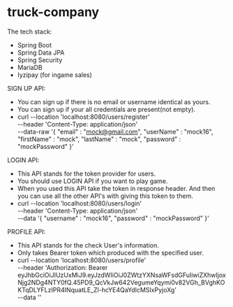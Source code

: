 # truck-company
The tech stack: 
* Spring Boot
* Spring Data JPA 
* Spring Security 
* MariaDB
* Iyzipay (for ingame sales)


SIGN UP API: 
* You can sign up if there is no email or username identical as yours. 
* You can sign up if your all credentials are present(not empty).
* curl --location 'localhost:8080/users/register' \
--header 'Content-Type: application/json' \
--data-raw '{
    "email" : "mock@gmail.com",
    "userName" : "mock16",
    "firstName" : "mock",
    "lastName" : "mock",
    "password" : "mockPassword"
}'


LOGIN API: 
* This API stands for the token provider for users. 
* You should use LOGIN API if you want to play game. 
* When you used this API take the token in response header. And then you can use all the other API's with giving this token to them. 
* curl --location 'localhost:8080/users/login' \
--header 'Content-Type: application/json' \
--data '{
    "username" : "mock16",
    "password" : "mockPassword"
}'


PROFILE API: 
* This API stands for the check User's information. 
* Only takes Bearer token which produced with the specified user.
* curl --location 'localhost:8080/users/profile' \
--header 'Authorization: Bearer eyJhbGciOiJIUzUxMiJ9.eyJzdWIiOiJ0ZWtzYXNsaWFsdGFuIiwiZXhwIjoxNjg2NDg4NTY0fQ.45PD9_QcVkJw642VegumeYqymi0v82VGh_BVghKOKTqDLYFLzIPR4INquatLE_Zl-hcYE4QaYdIcMSIxPyjoXg' \
--data ''
